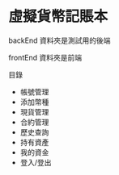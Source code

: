 # 虛擬貨幣記賬本
backEnd 資料夾是測試用的後端

frontEnd 資料夾是前端

目錄
- 帳號管理
- 添加幣種
- 現貨管理
- 合約管理
- 歷史查詢
- 持有資產
- 我的資金
- 登入/登出

